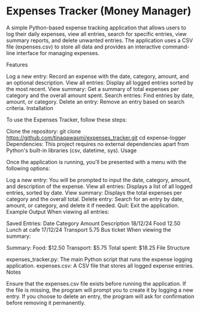 # Expenses Tracker (Money Manager)

A simple Python-based expense tracking application that allows users to log their daily expenses, view all entries, search for specific entries, view summary reports, and delete unwanted entries. The application uses a CSV file (expenses.csv) to store all data and provides an interactive command-line interface for managing expenses.

Features

Log a new entry: Record an expense with the date, category, amount, and an optional description.
View all entries: Display all logged entries sorted by the most recent.
View summary: Get a summary of total expenses per category and the overall amount spent.
Search entries: Find entries by date, amount, or category.
Delete an entry: Remove an entry based on search criteria.
Installation

To use the Expenses Tracker, follow these steps:

Clone the repository:
git clone https://github.com/tinaqawasmi/expenses_tracker.git
cd expense-logger
Dependencies: This project requires no external dependencies apart from Python's built-in libraries (csv, datetime, sys).
Usage

Once the application is running, you'll be presented with a menu with the following options:

Log a new entry: You will be prompted to input the date, category, amount, and description of the expense.
View all entries: Displays a list of all logged entries, sorted by date.
View summary: Displays the total expenses per category and the overall total.
Delete entry: Search for an entry by date, amount, or category, and delete it if needed.
Quit: Exit the application.
Example Output
When viewing all entries:

Saved Entries:
Date            Category        Amount    Description
18/12/24        Food            12.50     Lunch at cafe
17/12/24        Transport       5.75      Bus ticket
When viewing the summary:

Summary:
Food: $12.50
Transport: $5.75
Total spent: $18.25
File Structure

expenses_tracker.py: The main Python script that runs the expense logging application.
expenses.csv: A CSV file that stores all logged expense entries.
Notes

Ensure that the expenses.csv file exists before running the application. If the file is missing, the program will prompt you to create it by logging a new entry.
If you choose to delete an entry, the program will ask for confirmation before removing it permanently.
